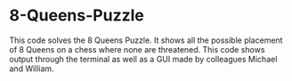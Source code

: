 # 8-Queens-Puzzle
This code solves the 8 Queens Puzzle. It shows all the possible placement of 8 Queens on a chess where none are threatened. This code shows output through the terminal as well as a GUI made by colleagues Michael and William.
